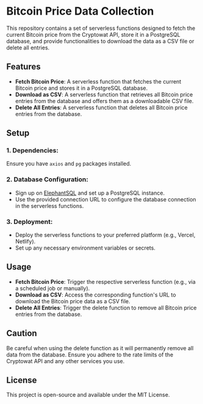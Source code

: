 # Bitcoin Price Data Collection

This repository contains a set of serverless functions designed to fetch the current Bitcoin price from the Cryptowat API, store it in a PostgreSQL database, and provide functionalities to download the data as a CSV file or delete all entries.

## Features

- **Fetch Bitcoin Price**: A serverless function that fetches the current Bitcoin price and stores it in a PostgreSQL database.
- **Download as CSV**: A serverless function that retrieves all Bitcoin price entries from the database and offers them as a downloadable CSV file.
- **Delete All Entries**: A serverless function that deletes all Bitcoin price entries from the database.

## Setup

### 1. Dependencies:

Ensure you have `axios` and `pg` packages installed.

### 2. Database Configuration:

- Sign up on [ElephantSQL](https://www.elephantsql.com/) and set up a PostgreSQL instance.
- Use the provided connection URL to configure the database connection in the serverless functions.

### 3. Deployment:

- Deploy the serverless functions to your preferred platform (e.g., Vercel, Netlify).
- Set up any necessary environment variables or secrets.

## Usage

- **Fetch Bitcoin Price**: Trigger the respective serverless function (e.g., via a scheduled job or manually).
- **Download as CSV**: Access the corresponding function's URL to download the Bitcoin price data as a CSV file.
- **Delete All Entries**: Trigger the delete function to remove all Bitcoin price entries from the database.

## Caution

Be careful when using the delete function as it will permanently remove all data from the database. Ensure you adhere to the rate limits of the Cryptowat API and any other services you use.

## License

This project is open-source and available under the MIT License.
